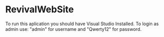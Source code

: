 # RevivalWebSite
To run this aplication you should have Visual Studio Installed.
To login as admin use: "admin" for username and "Qwerty12" for password.